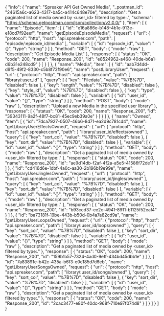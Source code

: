 {
  "info": {
    "name": "Spreaker API Get Owned Media",
    "_postman_id": "24615a6c-a623-4317-ba5c-a414c648e70e",
    "description": "Get a paginated list of media owned by <user_id> filtered by type:.",
    "schema": "https://schema.getpostman.com/json/collection/v2.0.0/"
  },
  "item": [
    {
      "name": "Episode",
      "item": [
        {
          "id": "e16a886e-b148-4b1e-913e-e18cd7f92eef",
          "name": "getEpisodeEpisodeMedia",
          "request": {
            "url": {
              "protocol": "http",
              "host": "api.spreaker.com",
              "path": [
                "episode/:episode_id/media"
              ],
              "variable": [
                {
                  "id": "episode_id",
                  "value": "{}",
                  "type": "string"
                }
              ]
            },
            "method": "GET",
            "body": {
              "mode": "raw"
            },
            "description": "Get Episode Media List"
          },
          "response": [
            {
              "status": "OK",
              "code": 200,
              "name": "Response_200",
              "id": "e8524962-a468-40de-b6a1-d6b31e248cd9"
            }
          ]
        }
      ]
    },
    {
      "name": "Media",
      "item": [
        {
          "id": "aab7d4dd-d9f5-49f2-8330-c5b8f73f90e6",
          "name": "postLibraryUser",
          "request": {
            "url": {
              "protocol": "http",
              "host": "api.spreaker.com",
              "path": [
                "library/:user_id"
              ],
              "query": [
                {
                  "key": "Filedata",
                  "value": "%7B%7D",
                  "disabled": false
                },
                {
                  "key": "length",
                  "value": "%7B%7D",
                  "disabled": false
                },
                {
                  "key": "style_id",
                  "value": "%7B%7D",
                  "disabled": false
                },
                {
                  "key": "type",
                  "value": "%7B%7D",
                  "disabled": false
                }
              ],
              "variable": [
                {
                  "id": "user_id",
                  "value": "{}",
                  "type": "string"
                }
              ]
            },
            "method": "POST",
            "body": {
              "mode": "raw"
            },
            "description": "Upload a new Media in the specified user library"
          },
          "response": [
            {
              "status": "OK",
              "code": 200,
              "name": "Response_200",
              "id": "39343111-9a2f-48f7-bc81-45ec9eb39a0e"
            }
          ]
        }
      ]
    },
    {
      "name": "Owned",
      "item": [
        {
          "id": "7dca7927-0507-46b6-8d71-ea2d9c781cd4",
          "name": "getLibraryUserEffectsOwned",
          "request": {
            "url": {
              "protocol": "http",
              "host": "api.spreaker.com",
              "path": [
                "library/:user_id/effects/owned"
              ],
              "query": [
                {
                  "key": "sort_col",
                  "value": "%7B%7D",
                  "disabled": false
                },
                {
                  "key": "sort_dir",
                  "value": "%7B%7D",
                  "disabled": false
                }
              ],
              "variable": [
                {
                  "id": "user_id",
                  "value": "{}",
                  "type": "string"
                }
              ]
            },
            "method": "GET",
            "body": {
              "mode": "raw"
            },
            "description": "Get a paginated list of media owned by <user_id> filtered by type:."
          },
          "response": [
            {
              "status": "OK",
              "code": 200,
              "name": "Response_200",
              "id": "ae9d14db-f2af-4f2a-a5e5-41586f72de11"
            }
          ]
        },
        {
          "id": "cd416d6e-1dbf-4a0c-aa30-2b196b19e99e",
          "name": "getLibraryUserJinglesOwned",
          "request": {
            "url": {
              "protocol": "http",
              "host": "api.spreaker.com",
              "path": [
                "library/:user_id/jingles/owned"
              ],
              "query": [
                {
                  "key": "sort_col",
                  "value": "%7B%7D",
                  "disabled": false
                },
                {
                  "key": "sort_dir",
                  "value": "%7B%7D",
                  "disabled": false
                }
              ],
              "variable": [
                {
                  "id": "user_id",
                  "value": "{}",
                  "type": "string"
                }
              ]
            },
            "method": "GET",
            "body": {
              "mode": "raw"
            },
            "description": "Get a paginated list of media owned by <user_id> filtered by type:."
          },
          "response": [
            {
              "status": "OK",
              "code": 200,
              "name": "Response_200",
              "id": "b93ccd37-ee2c-4941-8911-b1125f52eaf4"
            }
          ]
        },
        {
          "id": "ba73181f-19be-443b-b50d-0b4a7a82cd9a",
          "name": "getLibraryUserLoopsOwned",
          "request": {
            "url": {
              "protocol": "http",
              "host": "api.spreaker.com",
              "path": [
                "library/:user_id/loops/owned"
              ],
              "query": [
                {
                  "key": "sort_col",
                  "value": "%7B%7D",
                  "disabled": false
                },
                {
                  "key": "sort_dir",
                  "value": "%7B%7D",
                  "disabled": false
                }
              ],
              "variable": [
                {
                  "id": "user_id",
                  "value": "{}",
                  "type": "string"
                }
              ]
            },
            "method": "GET",
            "body": {
              "mode": "raw"
            },
            "description": "Get a paginated list of media owned by <user_id> filtered by type:."
          },
          "response": [
            {
              "status": "OK",
              "code": 200,
              "name": "Response_200",
              "id": "159b1b57-7324-4ad0-9eff-434bd45dbb1e"
            }
          ]
        },
        {
          "id": "7a83891e-b42c-435a-b6f3-e0c185d7d6eb",
          "name": "getLibraryUserSongsOwned",
          "request": {
            "url": {
              "protocol": "http",
              "host": "api.spreaker.com",
              "path": [
                "library/:user_id/songs/owned"
              ],
              "query": [
                {
                  "key": "sort_col",
                  "value": "%7B%7D",
                  "disabled": false
                },
                {
                  "key": "sort_dir",
                  "value": "%7B%7D",
                  "disabled": false
                }
              ],
              "variable": [
                {
                  "id": "user_id",
                  "value": "{}",
                  "type": "string"
                }
              ]
            },
            "method": "GET",
            "body": {
              "mode": "raw"
            },
            "description": "Get a paginated list of media owned by <user_id> filtered by type:."
          },
          "response": [
            {
              "status": "OK",
              "code": 200,
              "name": "Response_200",
              "id": "2cac3477-e80f-40dc-968f-710e97f074d8"
            }
          ]
        }
      ]
    }
  ]
}